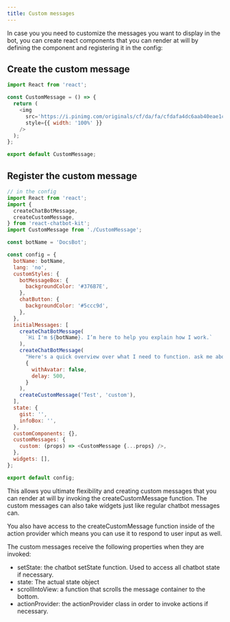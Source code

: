 ```yaml
---
title: Custom messages
---
```


In case you you need to customize the messages you want to display in the bot, you can create react components that you can render at will by defining the component and registering it in the config:

## Create the custom message

```js
import React from 'react';

const CustomMessage = () => {
  return (
    <img
      src='https://i.pinimg.com/originals/cf/da/fa/cfdafa4dc6aab40eae1c5315c02b9339.jpg'
      style={{ width: '100%' }}
    />
  );
};

export default CustomMessage;
```

## Register the custom message

```js
// in the config
import React from 'react';
import {
  createChatBotMessage,
  createCustomMessage,
} from 'react-chatbot-kit';
import CustomMessage from './CustomMessage';

const botName = 'DocsBot';

const config = {
  botName: botName,
  lang: 'no',
  customStyles: {
    botMessageBox: {
      backgroundColor: '#376B7E',
    },
    chatButton: {
      backgroundColor: '#5ccc9d',
    },
  },
  initialMessages: [
    createChatBotMessage(
      `Hi I'm ${botName}. I’m here to help you explain how I work.`
    ),
    createChatBotMessage(
      "Here's a quick overview over what I need to function. ask me about the different parts to dive deeper.",
      {
        withAvatar: false,
        delay: 500,
      }
    ),
    createCustomMessage('Test', 'custom'),
  ],
  state: {
    gist: '',
    infoBox: '',
  },
  customComponents: {},
  customMessages: {
    custom: (props) => <CustomMessage {...props} />,
  },
  widgets: [],
};

export default config;
```

This allows you ultimate flexibility and creating custom messages that you can render at will by invoking the createCustomMessage function. The custom messages can also take widgets just like regular chatbot messages can.

You also have access to the createCustomMessage function inside of the action provider which means you can use it to respond to user input as well.

The custom messages receive the following properties when they are invoked:

- setState: the chatbot setState function. Used to access all chatbot state if necessary.
- state: The actual state object
- scrollIntoView: a function that scrolls the message container to the bottom.
- actionProvider: the actionProvider class in order to invoke actions if necessary.
